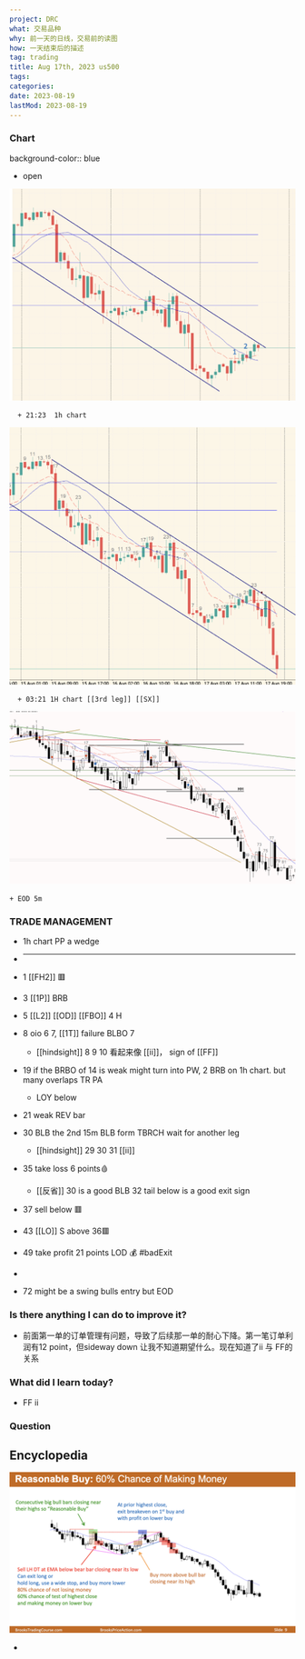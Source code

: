 ```yaml
---
project: DRC
what: 交易品种
why: 前一天的日线，交易前的读图
how: 一天结束后的描述
tag: trading
title: Aug 17th, 2023 us500
tags:
categories:
date: 2023-08-19
lastMod: 2023-08-19
---
```





### Chart
background-color:: blue

  + open

![image.png](/assets/image_1692278581460_0.png)

      + 21:23  1h chart

![image.png](/assets/image_1692300068793_0.png)

      + 03:21 1H chart [[3rd leg]] [[SX]]

![image.png](/assets/image_1692319224147_0.png)

    + EOD 5m

### **TRADE MANAGEMENT**

  + 1h chart PP a wedge

  + ---

  + 1 [[FH2]] 🟥

  + 3 [[1P]] BRB

  + 5 [[L2]]  [[OD]] [[FBO]] 4 H

  + 8 oio 6 7, [[1T]] failure BLBO 7

    + [[hindsight]] 8 9 10 看起来像 [[ii]]， sign of [[FF]]

  + 19 if the BRBO of 14 is weak might turn into PW, 2 BRB on 1h  chart. but many overlaps TR PA

    + LOY below

  + 21 weak REV bar

  + 30 BLB the 2nd 15m BLB form TBRCH wait for another leg

    + [[hindsight]] 29 30 31 [[ii]]

  + 35 take loss 6 points🩸

    + [[反省]] 30 is a good BLB 32 tail below is a good exit sign

  + 37 sell below 🟥

  + 43 [[LO]] S above 36🟥
  + 49 take profit 21 points  LOD 💰 #badExit

  + 

  + 72 might be  a swing bulls entry but EOD

### **Is there anything I can do to improve it?**

  + 前面第一单的订单管理有问题，导致了后续那一单的耐心下降。第一笔订单利润有12 point，但sideway down 让我不知道期望什么。现在知道了ii 与 FF的关系

### **What did I learn today?**

  + FF ii

### **Question**

## Encyclopedia

![image.png](/assets/image_1692356856916_0.png)

  + 
